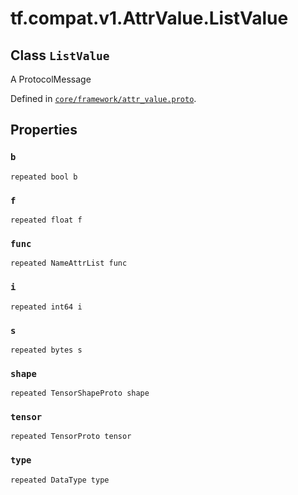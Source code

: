 <div itemscope itemtype="http://developers.google.com/ReferenceObject">
<meta itemprop="name" content="tf.compat.v1.AttrValue.ListValue" />
<meta itemprop="path" content="Stable" />
<meta itemprop="property" content="b"/>
<meta itemprop="property" content="f"/>
<meta itemprop="property" content="func"/>
<meta itemprop="property" content="i"/>
<meta itemprop="property" content="s"/>
<meta itemprop="property" content="shape"/>
<meta itemprop="property" content="tensor"/>
<meta itemprop="property" content="type"/>
</div>

# tf.compat.v1.AttrValue.ListValue

## Class `ListValue`

A ProtocolMessage





Defined in [`core/framework/attr_value.proto`](/code/stable/tensorflow/core/framework/attr_value.proto).

<!-- Placeholder for "Used in" -->


## Properties

<h3 id="b"><code>b</code></h3>

`repeated bool b`


<h3 id="f"><code>f</code></h3>

`repeated float f`


<h3 id="func"><code>func</code></h3>

`repeated NameAttrList func`


<h3 id="i"><code>i</code></h3>

`repeated int64 i`


<h3 id="s"><code>s</code></h3>

`repeated bytes s`


<h3 id="shape"><code>shape</code></h3>

`repeated TensorShapeProto shape`


<h3 id="tensor"><code>tensor</code></h3>

`repeated TensorProto tensor`


<h3 id="type"><code>type</code></h3>

`repeated DataType type`




